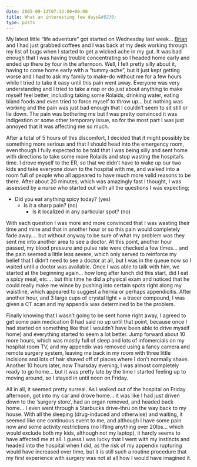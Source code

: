 ```yaml
---
date: 2005-09-12T07:32:00+00:00
title: What an interesting few days&#8230;
type: posts
---
```

My latest little “life adventure” got started on Wednesday last week… [Brian](http://www.bufferoverrun.net) and I had just grabbed coffees and I was back at my desk working through my list of bugs when I started to get a wicked ache in my gut. It was bad enough that I was having trouble concentrating so I headed home early and ended up there by four in the afternoon. Well, I felt pretty silly about it, having to come home early with a “tummy-ache”, but it just kept getting worse and I had to ask my family to make-do without me for a few hours while I tried to take it easy until this pain went away. Everyone was very understanding and I tried to take a nap or do just about anything to make myself feel better, including taking some Rolaids, drinking water, eating bland foods and even tried to force myself to throw up… but nothing was working and the pain was just bad enough that I couldn’t seem to sit still or lie down. The pain was bothering me but I was pretty convinced it was indigestion or some other temporary issue, so for the most part I was just annoyed that it was affecting me so much.

After a total of 5 hours of this discomfort, I decided that it might possibly be something more serious and that I should head into the emergency room, even though I fully expected to be told that I was being silly and sent home with directions to take some more Rolaids and stop wasting the hospital’s time. I drove myself to the ER, so that we didn’t have to wake up our two kids and take everyone down to the hospital with me, and walked into a room full of people who all appeared to have much more valid reasons to be there. After about 20 minutes, which was amazingly fast I thought, I was assessed by a nurse who started out with all the questions I was expecting;

  * Did you eat anything spicy today? (yes)
      * Is it a sharp pain? (no)
          * Is it localized in any particular spot? (no)

With each question I was more and more convinced that I was wasting their time and mine and that in another hour or so this pain would completely fade away…. but without anyway to be sure of what my problem was they sent me into another area to see a doctor. At this point, another hour passed, my blood pressure and pulse rate were checked a few times… and the pain seemed a little less severe, which only served to reinforce my belief that I didn’t need to see a doctor at all, but I was in the queue now so I waited until a doctor was available. Once I was able to talk with him, we started at the beginning again… how long after lunch did this start, did I eat a spicy meal, etc…. but this time he did a physical exam and noticed that he could really make me wince by pushing into certain spots right along my waistline, which appeared to suggest a hernia or perhaps appendicitis. After another hour, and 3 large cups of crystal light + a tracer compound, I was given a CT scan and my appendix was determined to be the problem.

Finally knowing that I wasn’t going to be sent home right away, I agreed to get some pain medication (I had said no up until that point, because once I had started on something like that I wouldn’t have been able to drive myself home) and everything started to seem a lot better. Jump forward about 10 more hours, which was mostly full of sleep and lots of infomercials on my hospital room TV, and my appendix was removed using a fancy camera and remote surgery system, leaving me back in my room with three little incisions and lots of hair shaved off of places where I don’t normally shave. Another 10 hours later, now Thursday evening, I was almost completely ready to go home… but it was pretty late by the time I started feeling up to moving around, so I stayed in until noon on Friday.

All in all, it seemed pretty surreal. As I walked out of the hospital on Friday afternoon, got into my car and drove home… it was like I had just driven down to the ‘surgery store’, had an organ removed, and headed back home… I even went through a Starbucks drive-thru on the way back to my house. With all the sleeping (drug-induced and otherwise) and waiting, it seemed like one continuous event to me, and although I have some pain now and some activity restrictions (no lifting anything over 20lbs… which would exclude both my kids, although not my laptop), it hardly seems to have affected me at all. I guess I was lucky that I went with my instincts and headed into the hospital when I did, as the risk of my appendix rupturing would have increased over time, but it is still such a routine procedure that my first experience with surgery was not at all how I would have imagined it.
